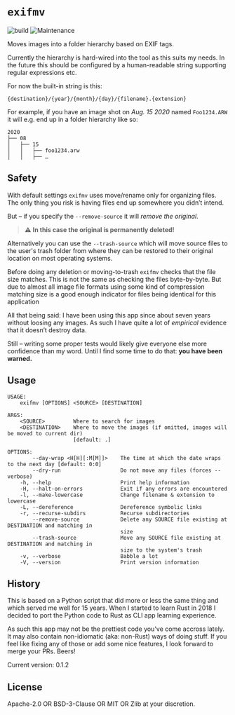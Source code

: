 
# `exifmv`

![build](https://github.com/virtualritz/exifmv/workflows/build/badge.svg)
![Maintenance](https://img.shields.io/badge/maintenance-passively--maintained-yellowgreen.svg)

Moves images into a folder hierarchy based on EXIF tags.

Currently the hierarchy is hard-wired into the tool as this suits my needs.
In the future this should be configured by a human-readable string
supporting regular expressions etc.

For now the built-in string is this:

`{destination}/{year}/{month}/{day}/{filename}.{extension}`

For example, if you have an image shot on *Aug. 15 2020* named
`Foo1234.ARW` it will e.g. end up in a folder hierarchy like so:

```
2020
├── 08
│   ├── 15
│   │   ├── foo1234.arw
│   │   ├── …
```

## Safety

With default settings `exifmv` uses move/rename only for organizing files.
The only thing you risk is having files end up somewhere you didn’t intend.

But – if you specify the `--remove-source` it will *remove the original*.
> ⚠ **In this case the original is permanently deleted!**

Alternatively you can use the `--trash-source` which will move source files to
the user's trash folder from where they can be restored to their original
location on most operating systems.

Before doing any deletion or moving-to-trash `exifmv` checks that the file
size matches. This is not the same as checking the files byte-by-byte. But
due to almost all image file formats using some kind of compression matching
size is a good enough indicator for files being identical for this application

All that being said: I have been using this app since about seven years
without loosing any images. As such I have quite a lot of _empirical_
evidence that it doesn’t destroy data.

Still – writing some proper tests would likely give everyone else more
confidence than my word. Until I find some time to do that: **you have been
warned.**

## Usage

```cli
USAGE:
    exifmv [OPTIONS] <SOURCE> [DESTINATION]

ARGS:
    <SOURCE>         Where to search for images
    <DESTINATION>    Where to move the images (if omitted, images will be moved to current dir)
                     [default: .]

OPTIONS:
        --day-wrap <H[H][:M[M]]>    The time at which the date wraps to the next day [default: 0:0]
        --dry-run                   Do not move any files (forces --verbose)
    -h, --help                      Print help information
    -H, --halt-on-errors            Exit if any errors are encountered
    -l, --make-lowercase            Change filename & extension to lowercase
    -L, --dereference               Dereference symbolic links
    -r, --recurse-subdirs           Recurse subdirectories
        --remove-source             Delete any SOURCE file existing at DESTINATION and matching in
                                    size
        --trash-source              Move any SOURCE file existing at DESTINATION and matching in
                                    size to the system's trash
    -v, --verbose                   Babble a lot
    -V, --version                   Print version information
```

## History

This is based on a Python script that did more or less the same thing and
which served me well for 15 years. When I started to learn Rust in 2018 I
decided to port the Python code to Rust as CLI app learning experience.

As such this app may not be the prettiest code you've come accross lately.
It may also contain non-idiomatic (aka: non-Rust) ways of doing stuff. If
you feel like fixing any of those or add some nice features, I look forward
to merge your PRs. Beers!

Current version: 0.1.2

## License

Apache-2.0 OR BSD-3-Clause OR MIT OR Zlib at your discretion.

